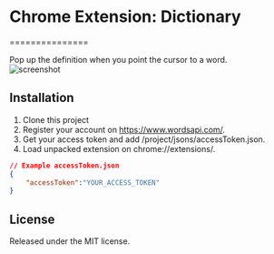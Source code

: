 # Chrome Extension: Dictionary 
===============

Pop up the definition when you point the cursor to a word.  
![screenshot](../master/img/screenshot.jpg?raw=true)

## Installation

1. Clone this project
2. Register your account on https://www.wordsapi.com/.
3. Get your access token and add /project/jsons/accessToken.json.
4. Load unpacked extension on chrome://extensions/.

```json
// Example accessToken.json
{
    "accessToken":"YOUR_ACCESS_TOKEN"
}
```

## License
Released under the MIT license.
